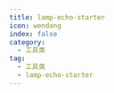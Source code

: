```yaml
---
title: lamp-echo-starter
icon: wendang
index: false
category:
  - 工具类
tag:
  - 工具类
  - lamp-echo-starter
---
```


